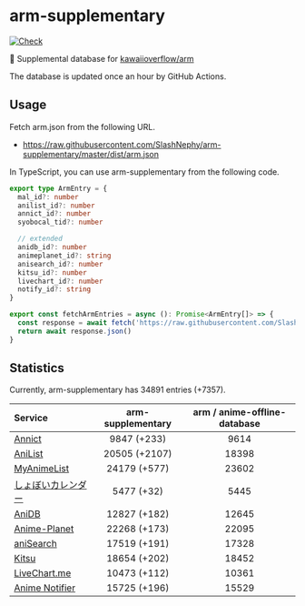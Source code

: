 # arm-supplementary

[![Check](https://github.com/SlashNephy/arm-supplementary/actions/workflows/check-node.yml/badge.svg)](https://github.com/SlashNephy/arm-supplementary/actions/workflows/check-node.yml)

💊 Supplemental database for [kawaiioverflow/arm](https://github.com/kawaiioverflow/arm)

The database is updated once an hour by GitHub Actions.

## Usage

Fetch arm.json from the following URL.

- https://raw.githubusercontent.com/SlashNephy/arm-supplementary/master/dist/arm.json

In TypeScript, you can use arm-supplementary from the following code.

```TypeScript
export type ArmEntry = {
  mal_id?: number
  anilist_id?: number
  annict_id?: number
  syobocal_tid?: number

  // extended
  anidb_id?: number
  animeplanet_id?: string
  anisearch_id?: number
  kitsu_id?: number
  livechart_id?: number
  notify_id?: string
}

export const fetchArmEntries = async (): Promise<ArmEntry[]> => {
  const response = await fetch('https://raw.githubusercontent.com/SlashNephy/arm-supplementary/master/dist/arm.json')
  return await response.json()
}
```

## Statistics

Currently, arm-supplementary has 34891 entries (+7357).

| Service                                     | arm-supplementary | arm / anime-offline-database |
| :------------------------------------------ | :---------------: | :--------------------------: |
| [Annict](https://annict.com)                |    9847 (+233)    |             9614             |
| [AniList](https://anilist.co)               |   20505 (+2107)   |            18398             |
| [MyAnimeList](https://myanimelist.net)      |   24179 (+577)    |            23602             |
| [しょぼいカレンダー](https://cal.syoboi.jp) |    5477 (+32)     |             5445             |
| [AniDB](https://anidb.net)                  |   12827 (+182)    |            12645             |
| [Anime-Planet](https://anime-planet.com)    |   22268 (+173)    |            22095             |
| [aniSearch](https://anisearch.com)          |   17519 (+191)    |            17328             |
| [Kitsu](https://kitsu.io)                   |   18654 (+202)    |            18452             |
| [LiveChart.me](https://livechart.me)        |   10473 (+112)    |            10361             |
| [Anime Notifier](https://notify.moe)        |   15725 (+196)    |            15529             |
